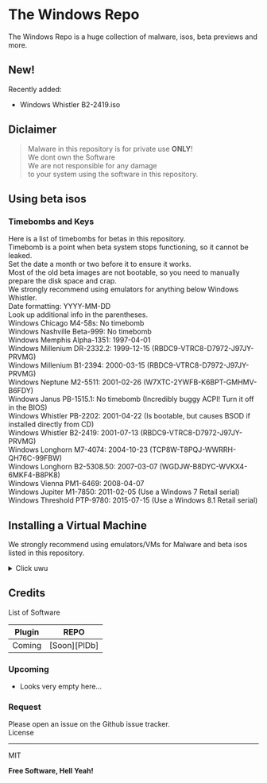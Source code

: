 
<h1 class="code-line" data-line-start=0 data-line-end=1><a id="The_Windows_Repo_0"></a>The Windows Repo</h1>
<p class="has-line-data" data-line-start="1" data-line-end="2">The Windows Repo is a huge collection of malware, isos, beta previews and more.</p>
<h2 class="code-line" data-line-start=2 data-line-end=3><a id="New_2"></a>New!</h2>
<p class="has-line-data" data-line-start="3" data-line-end="4">Recently added:</p>
<ul>
<li class="has-line-data" data-line-start="4" data-line-end="5">Windows Whistler B2-2419.iso</li>
</ul>
<h2 class="code-line" data-line-start=5 data-line-end=6><a id="Diclaimer_5"></a>Diclaimer</h2>
<blockquote>
<p class="has-line-data" data-line-start="6" data-line-end="10">Malware in this repository is for private use <strong>ONLY</strong>!<br>
We dont own the Software<br>
We are not responsible for any damage<br>
to your system using the software in this repository.</p>
</blockquote>
<h2 class="code-line" data-line-start=10 data-line-end=11><a id="Using_beta_isos_10"></a>Using beta isos</h2>
<h3 class="code-line" data-line-start=11 data-line-end=12><a id="Timebombs_and_Keys_11"></a>Timebombs and Keys</h3>
<p class="has-line-data" data-line-start="12" data-line-end="33">Here is a list of timebombs for betas in this repository.<br>
Timebomb is a point when beta system stops functioning, so it cannot be leaked.<br>
Set the date a month or two before it to ensure it works.<br>
Most of the old beta images are not bootable, so you need to manually prepare the disk space and crap.<br>
We strongly recommend using emulators for anything below Windows Whistler.<br>
Date formatting: YYYY-MM-DD<br>
Look up additional info in the parentheses.<br>
Windows Chicago M4-58s: No timebomb<br>
Windows Nashville Beta-999: No timebomb<br>
Windows Memphis Alpha-1351: 1997-04-01<br>
Windows Millenium DR-2332.2: 1999-12-15 (RBDC9-VTRC8-D7972-J97JY-PRVMG)<br>
Windows Millenium B1-2394: 2000-03-15 (RBDC9-VTRC8-D7972-J97JY-PRVMG)<br>
Windows Neptune M2-5511: 2001-02-26 (W7XTC-2YWFB-K6BPT-GMHMV-B6FDY)<br>
Windows Janus PB-1515.1: No timebomb (Incredibly buggy ACPI! Turn it off in the BIOS)<br>
Windows Whistler PB-2202: 2001-04-22 (Is bootable, but causes BSOD if installed directly from CD)<br>
Windows Whistler B2-2419: 2001-07-13 (RBDC9-VTRC8-D7972-J97JY-PRVMG)<br>
Windows Longhorn M7-4074: 2004-10-23 (TCP8W-T8PQJ-WWRRH-QH76C-99FBW)<br>
Windows Longhorn B2-5308.50: 2007-03-07 (WGDJW-B8DYC-WVKX4-6MKF4-B8PK8)<br>
Windows Vienna PM1-6469: 2008-04-07<br>
Windows Jupiter M1-7850: 2011-02-05 (Use a Windows 7 Retail serial)<br>
Windows Threshold PTP-9780: 2015-07-15 (Use a Windows 8.1 Retail serial)</p>
<h2 class="code-line" data-line-start=33 data-line-end=34><a id="Installing_a_Virtual_Machine_33"></a>Installing a Virtual Machine</h2>
<p class="has-line-data" data-line-start="34" data-line-end="35">We strongly recommend using emulators/VMs for Malware and beta isos listed in this repository.</p>
<details>
    <summary>Click uwu</summary>
<h4 class="code-line" data-line-start=38 data-line-end=39><a id="Using_Virtualbox_on_Windows_38"></a>Using Virtualbox on Windows</h4>
<pre><code class="has-line-data" data-line-start="40" data-line-end="94" class="language-sh">Open the VirtualBox website. Go to https://www.virtualbox.org/ <span class="hljs-keyword">in</span> your computer<span class="hljs-string">'s Internet browser. This is the website from which you'</span>ll download the VirtualBox setup file.

Click <span class="hljs-string">"Download VirtualBox"</span>. It<span class="hljs-string">'s a blue button in the middle of the page. Doing so will open the downloads page.

Click "Windows hosts". You'</span>ll see this link below the <span class="hljs-string">"VirtualBox 5.2.8 platform packages"</span> heading. The VirtualBox EXE file will begin downloading onto your computer.

Open the VirtualBox EXE file. Go to the location to <span class="hljs-built_in">which</span> the EXE file downloaded and double-click the file. Doing so will open the VirtualBox installation window.

Navigate through the installation prompts. Do the following:
Click Next on the first three pages.
Click Yes when prompted.
Click Install
Click Yes when prompted.

Install the Drivers.

Click Finish when prompted. It<span class="hljs-string">'s in the lower-right side of the window. Doing so will close the installation window and open VirtualBox. Now that you'</span>ve installed and opened VirtualBox, you can create a virtual machine <span class="hljs-keyword">in</span> order to run any operating system on your PC.
Make sure that you don<span class="hljs-string">'t uncheck the "Start" box before doing this.


Gather your installation disc(s) or files. When creating a virtual machine, you will need to install the operating system just like you would on a regular computer. This means that you will need the installation disc(s) for the operating system you want to install on the virtual machine.
You can also install an operating system by using its ISO file.

Click "New". This will open the wizard that will guide you through the process to create your first virtual machine.

Identify the operating system. On the first screen of the wizard, you will be asked to give the new virtual machine a name as well as choose what operating system you will be installing. Choose the type of operating system from the "Type" menu, and then choose which version you are installing from the "Version" menu.
For example, if you are installing Windows 7, choose "Microsoft Windows" from the Type menu, and then "Windows 7" from the Version menu.
If you are installing the 64-bit version of the operating system, make sure to choose the 64-bit version from the Version menu.

Click "Next". It'</span>s at the bottom of the window.

Set the amount of RAM. You will need to designate how much of your computer<span class="hljs-string">'s RAM will be allocated to your virtual machine. VirtualBox will automatically choose the recommended minimum amount for the operating system you selected, but you can increase or decrease this if you'</span>d like.
You can only go as high as the amount of RAM physically installed <span class="hljs-keyword">in</span> your system.
It is not recommended that you <span class="hljs-built_in">set</span> it to the max amount, as there won<span class="hljs-string">'t be any left for your regular operating system to use when the virtual machine is running.

Click "Next"

Create a virtual hard drive. Select a virtual hard drive option and click Create, then click through the prompts and click Create again. Your virtual machine will need a virtual hard drive in order to install the operating system and any programs.
Make sure that the virtual hard drive has at least enough space to install the operating system. Check the specifications for your operating system to see how much space you should allocate at minimum.
Remember that any programs you install will also take up space on your virtual hard drive, so plan accordingly.
The most common format for virtual hard drives is VDI (VirtualBox Disk Image).


Start the operating system installation. Once the virtual machine has been configured, the wizard will close and you will be taken back to the VirtualBox main window. Double-click your new machine in the left menu, then do one of the following:
If you are installing from a disc, insert it into your computer, click the "Host drive" drop-down box and click the correct drive letter from the drop-down menu.
If you are installing from an image file, click the folder-shaped icon to browse through your computer for the installation image file.

Click Start. It'</span>s at the bottom of the window. This will prompt VirtualBox to begin reading your disk or file.

Install the operating system.

Boot up your virtual machine. Once the operating system is installed, your virtual machine is ready to go. Simply double-click the name of your virtual machine <span class="hljs-keyword">in</span> the left menu of the VirtualBox main page to start it up. The virtual computer will boot and load into the operating system that you installed.
Your virtual machine will run <span class="hljs-keyword">in</span> a window. Whenever the virtual machine window has focus, any keystrokes or mouse clicks will affect the virtual machine and not your physical computer.
</code></pre>
<h4 class="code-line" data-line-start=96 data-line-end=97><a id="Using_Virtualbox_on_Mac_96"></a>Using Virtualbox on Mac</h4>
<pre><code class="has-line-data" data-line-start="98" data-line-end="153" class="language-sh">Open the VirtualBox website. Go to https://www.virtualbox.org/ <span class="hljs-keyword">in</span> your Mac<span class="hljs-string">'s Internet browser. This is the website from which you'</span>ll download the VirtualBox DMG file.

Click <span class="hljs-string">"Download VirtualBox"</span>. It<span class="hljs-string">'s a blue button in the middle of the page. Doing so will open the downloads page.

Click the OS X hosts link. You'</span>ll find this option <span class="hljs-keyword">in</span> the middle of the downloads page. The VirtualBox DMG file will begin downloading onto your Mac.

Open the <span class="hljs-string">"VirtualBox"</span> DMG file. Once the VirtualBox DMG finishes downloading, double-click the file to open it.


Double-click the <span class="hljs-string">"VirtualBox.pkg"</span> icon. It<span class="hljs-string">'s a brown box-shaped icon in the upper-left corner of the window. Doing so will prompt VirtualBox'</span>s installation window to open.

Navigate through the installation prompts. Click Continue when prompted, <span class="hljs-keyword">then</span> <span class="hljs-keyword">do</span> the following:
Click Continue <span class="hljs-keyword">in</span> the bottom-right corner of the window.
Click Install <span class="hljs-keyword">in</span> the bottom-right corner of the window.
Enter your Mac user password when prompted.
Click Install Software

Wait <span class="hljs-keyword">for</span> the installation to complete. Once you<span class="hljs-string">'re prompted to click Close in the bottom-right corner of the window, you'</span>ve successfully installed VirtualBox on your Mac.

Open VirtualBox. Click Spotlight , <span class="hljs-built_in">type</span> <span class="hljs-keyword">in</span> virtualbox, and double-click VirtualBox <span class="hljs-keyword">in</span> the resulting drop-down menu. Now that you<span class="hljs-string">'ve installed and opened VirtualBox, you can create a virtual machine in order to run any operating system on your Mac.

Gather your installation disc(s) or files. When creating a virtual machine, you will need to install the operating system just like you would on a regular computer. This means that you will need the installation disc(s) for the operating system you want to install on the virtual machine.
You can also install an operating system by using its ISO file.

Click "New". This will open the wizard that will guide you through the process to create your first virtual machine.

Identify the operating system. On the first screen of the wizard, you will be asked to give the new virtual machine a name as well as choose what operating system you will be installing. Choose the type of operating system from the "Type" menu, and then choose which version you are installing from the "Version" menu.
For example, if you are installing Windows 7, choose "Microsoft Windows" from the Type menu, and then "Windows 7" from the Version menu.
If you are installing the 64-bit version of the operating system, make sure to choose the 64-bit version from the Version menu.

Click "Next". It'</span>s at the bottom of the window.

Set the amount of RAM. You will need to designate how much of your computer<span class="hljs-string">'s RAM will be allocated to your virtual machine. VirtualBox will automatically choose the recommended minimum amount for the operating system you selected, but you can increase or decrease this if you'</span>d like.
You can only go as high as the amount of RAM physically installed <span class="hljs-keyword">in</span> your system.
It is not recommended that you <span class="hljs-built_in">set</span> it to the max amount, as there won<span class="hljs-string">'t be any left for your regular operating system to use when the virtual machine is running.

Click "Next"

Create a virtual hard drive. Select a virtual hard drive option and click Create, then click through the prompts and click Create again. Your virtual machine will need a virtual hard drive in order to install the operating system and any programs.
Make sure that the virtual hard drive has at least enough space to install the operating system. Check the specifications for your operating system to see how much space you should allocate at minimum.
Remember that any programs you install will also take up space on your virtual hard drive, so plan accordingly.
The most common format for virtual hard drives is VDI (VirtualBox Disk Image).


Start the operating system installation. Once the virtual machine has been configured, the wizard will close and you will be taken back to the VirtualBox main window. Double-click your new machine in the left menu, then do one of the following:
If you are installing from a disc, insert it into your computer, click the "Host drive" drop-down box and click the correct drive letter from the drop-down menu.
If you are installing from an image file, click the folder-shaped icon to browse through your computer for the installation image file.

Click Start. It'</span>s at the bottom of the window. This will prompt VirtualBox to begin reading your disk or file.

Install the operating system.

Boot up your virtual machine. Once the operating system is installed, your virtual machine is ready to go. Simply double-click the name of your virtual machine <span class="hljs-keyword">in</span> the left menu of the VirtualBox main page to start it up. The virtual computer will boot and load into the operating system that you installed.
Your virtual machine will run <span class="hljs-keyword">in</span> a window. Whenever the virtual machine window has focus, any keystrokes or mouse clicks will affect the virtual machine and not your physical computer.
</code></pre>
<h4 class="code-line" data-line-start=153 data-line-end=154><a id="Using_VMWare_on_Windows_153"></a>Using VMWare on Windows</h4>
<pre><code class="has-line-data" data-line-start="155" data-line-end="199" class="language-sh">Make sure your computer meets the system requirements. Because you will be running an operating system from within your own operating system, VMware Workstation has fairly high system requirements. If you don’t meet these, you may not be able to run VMware effectively.
You must have a <span class="hljs-number">64</span>-bit processor.
VMware supports Windows and Linux operating systems.
You must have enough memory to run your operating system, the virtual operating system, and any programs inside that operating system. <span class="hljs-number">1</span> GB is the minimum, but <span class="hljs-number">3</span> or more is recommended.
You must have a <span class="hljs-number">16</span>-bit or <span class="hljs-number">32</span>-bit display adapter. <span class="hljs-number">3</span>D effects will most likely not work well inside the virtual operating system, so gaming is not always efficient.
You need at least <span class="hljs-number">1.5</span> GB of free space to install VMware Workstation, along with at least <span class="hljs-number">1</span> GB per operating system that you install.

Download the VMware software. You can download the VMware installer from the Download Center on the VMware website. Select the newest version and click the link <span class="hljs-keyword">for</span> the installer. You will need to login with your VMware username.
You will be asked to <span class="hljs-built_in">read</span> and review the license agreement before you can download the file.
You can only have one version of VMware Workstation installed at a time.


Install VMware Workstation. Once you have downloaded the file, right-click on the file and select “Run as administrator”.
You will be asked to review the license again.
Most users can use the Typical installation option.
At the end of the installation, you will be prompted <span class="hljs-keyword">for</span> your license key.
Once the installation is finished, restart the computer.

Open VMware. Installing a virtual operating system is much like installing it on a regular PC. You will need to have the installation disc or ISO image as well as any necessary licenses <span class="hljs-keyword">for</span> the operating system that you want to install.
You can install most distributions of Linux as well as any version of Windows.

Click File. Select New Virtual Machine and <span class="hljs-keyword">then</span> choose Typical. VMware will prompt you <span class="hljs-keyword">for</span> the installation media. If it recognizes the operating system, it will <span class="hljs-built_in">enable</span> Easy Installation:
Physical disc – Insert the installation disc <span class="hljs-keyword">for</span> the operating system you want to install and <span class="hljs-keyword">then</span> select the drive <span class="hljs-keyword">in</span> VMware.
ISO image – Browse to the location of the ISO file on your computer.
Install operating system later. This will create a blank virtual disk. You will need to manually install the operating system later.

Enter <span class="hljs-keyword">in</span> the details <span class="hljs-keyword">for</span> the operating system. For Windows and other licensed operating systems, you will need to enter your product key. You will also need to enter your preferred username and a password <span class="hljs-keyword">if</span> you want one.
If you are not using Easy Install, you will need to browse the list <span class="hljs-keyword">for</span> the operating system you are installing.

Name your virtual machine. The name will <span class="hljs-built_in">help</span> you identify it on your physical computer. It will also <span class="hljs-built_in">help</span> distinguish between multiple virtual computers running different operating systems.

Set the disk size. You can allocate any amount of free space on your computer to the virtual machine to act as the installed operating system’s hard drive. Make sure to <span class="hljs-built_in">set</span> enough to install any programs that you want to run <span class="hljs-keyword">in</span> the virtual machine.

Customize your virtual machine’s virtual hardware. You can <span class="hljs-built_in">set</span> the virtual machine to <span class="hljs-built_in">emulate</span> specific hardware by clicking the “Customize Hardware” button. This can be useful <span class="hljs-keyword">if</span> you are trying to run an older program that only supports certain hardware. Setting this is optional.

Install the selected Software.

Wait <span class="hljs-keyword">for</span> your installation to complete. Once you’ve powered on the virtual machine <span class="hljs-keyword">for</span> the first time, the operating system will begin to install automatically. If you provided all of the correct information during the setup of the virtual machine, <span class="hljs-keyword">then</span> you should not have to <span class="hljs-keyword">do</span> anything.
If you didn’t enter your product key or create a username during the virtual machine setup, you will most likely be prompted during the installation of the operating system.

[WINDOWS]
Check that VMware Tools is installed. Once the operating system is installed, the program VMware Tools should be automatically installed. Check that it appears on the desktop or <span class="hljs-keyword">in</span> the program files <span class="hljs-keyword">for</span> the newly installed operating system.
VMware tools are configuration options <span class="hljs-keyword">for</span> your virtual machine, and keeps your virtual machine up to date with any software changes.
</code></pre></details>
<h2 class="code-line" data-line-start=200 data-line-end=201><a id="Credits_200"></a>Credits</h2>
<p class="has-line-data" data-line-start="201" data-line-end="202">List of Software</p>
<table class="table table-striped table-bordered">
<thead>
<tr>
<th>Plugin</th>
<th>REPO</th>
</tr>
</thead>
<tbody>
<tr>
<td>Coming</td>
<td>[Soon][PlDb]</td>
</tr>
</tbody>
</table>
<h3 class="code-line" data-line-start=205 data-line-end=206><a id="Upcoming_205"></a>Upcoming</h3>
<ul>
<li class="has-line-data" data-line-start="206" data-line-end="207">Looks very empty here…</li>
</ul>
<h3 class="code-line" data-line-start=207 data-line-end=208><a id="Request_207"></a>Request</h3>
<p class="has-line-data" data-line-start="208" data-line-end="210">Please open an issue on the Github issue tracker.<br>
License</p>
<hr>
<p class="has-line-data" data-line-start="211" data-line-end="212">MIT</p>
<p class="has-line-data" data-line-start="213" data-line-end="214"><strong>Free Software, Hell Yeah!</strong></p>
</body></html>
